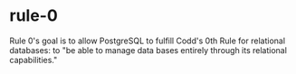 # rule-0
Rule 0's goal is to allow PostgreSQL to fulfill Codd's 0th Rule for relational databases: to "be able to manage data bases entirely through its relational capabilities."
